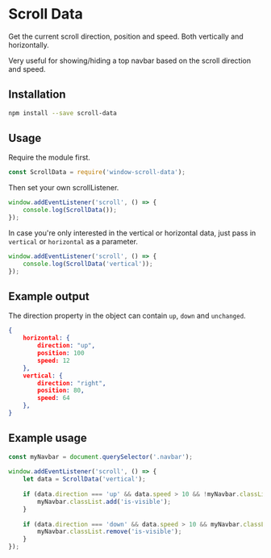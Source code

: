 # Scroll Data

Get the current scroll direction, position and speed. Both vertically and horizontally.

Very useful for showing/hiding a top navbar based on the scroll direction and speed.

## Installation

```bash
npm install --save scroll-data
```
    
## Usage

Require the module first.

```javascript
const ScrollData = require('window-scroll-data');
```

Then set your own scrollListener.

```javascript
window.addEventListener('scroll', () => {
    console.log(ScrollData());
});
```
    
In case you're only interested in the vertical or horizontal data, just pass in `vertical` or `horizontal` as a parameter.

```javascript
window.addEventListener('scroll', () => {
    console.log(ScrollData('vertical'));
});
```

## Example output

The direction property in the object can contain `up`, `down` and `unchanged`.

```json
{
    horizontal: {
        direction: "up",
        position: 100
        speed: 12
    },
    vertical: {
        direction: "right",
        position: 80,
        speed: 64
    },
}
```
     
## Example usage

```javascript
const myNavbar = document.querySelector('.navbar');
    
window.addEventListener('scroll', () => {
    let data = ScrollData('vertical');
    
    if (data.direction === 'up' && data.speed > 10 && !myNavbar.classList.contains('is-visible')) {
        myNavbar.classList.add('is-visible');
    }
    
    if (data.direction === 'down' && data.speed > 10 && myNavbar.classList.contains('is-visible')) {
        myNavbar.classList.remove('is-visible');
    }
});
```